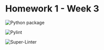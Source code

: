 # Homework 1 - Week 3

![Python package](https://github.com/vcu-DBaptisteMitchell/root_homework1/workflows/Python%20package/badge.svg)

![Pylint](https://github.com/vcu-DBaptisteMitchell/root_homework1/workflows/Pylint/badge.svg)

![Super-Linter](https://github.com/vcu-DBaptisteMitchell/root_homework1/workflows/Super-Linter/badge.svg)
